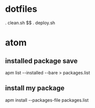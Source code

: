 # dotfiles

. clean.sh $$ . deploy.sh

# atom

## installed package save
apm list --installed --bare > packages.list

## install my package 
apm install --packages-file packages.list

